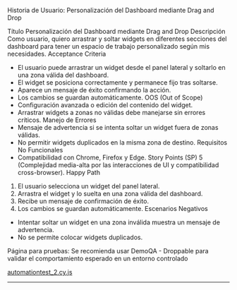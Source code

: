 Historia de Usuario: Personalización del Dashboard mediante Drag and Drop

Título
Personalización del Dashboard mediante Drag and Drop
Descripción
Como usuario, quiero arrastrar y soltar widgets en diferentes secciones del dashboard para tener un espacio de trabajo personalizado según mis necesidades.
Acceptance Criteria
- El usuario puede arrastrar un widget desde el panel lateral y soltarlo en una zona válida del dashboard.
- El widget se posiciona correctamente y permanece fijo tras soltarse.
- Aparece un mensaje de éxito confirmando la acción.
- Los cambios se guardan automáticamente.
OOS (Out of Scope)
- Configuración avanzada o edición del contenido del widget.
- Arrastrar widgets a zonas no válidas debe manejarse sin errores críticos.
Manejo de Errores
- Mensaje de advertencia si se intenta soltar un widget fuera de zonas válidas.
- No permitir widgets duplicados en la misma zona de destino.
Requisitos No Funcionales
- Compatibilidad con Chrome, Firefox y Edge.
Story Points (SP)
5 (Complejidad media-alta por las interacciones de UI y compatibilidad cross-browser).
Happy Path
1. El usuario selecciona un widget del panel lateral.
2. Arrastra el widget y lo suelta en una zona válida del dashboard.
3. Recibe un mensaje de confirmación de éxito.
4. Los cambios se guardan automáticamente.
Escenarios Negativos
- Intentar soltar un widget en una zona inválida muestra un mensaje de advertencia.
- No se permite colocar widgets duplicados.

Página para pruebas:
Se recomienda usar DemoQA - Droppable para validar el comportamiento esperado en un entorno controlado

[automationtest_2.cy.js](https://github.com/gonzalopetenarqa/Repositorio-QA-Automation/blob/main/cypress/e2e/automationtest_2.cy.js)

------------------------------------------------------------------------------------------------------------------------
